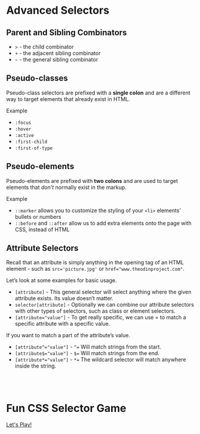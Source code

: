 # Advanced Selectors

## Parent and Sibling Combinators

- `>` - the child combinator
- `+` - the adjacent sibling combinator
- `~` - the general sibling combinator

## Pseudo-classes
Pseudo-class selectors are prefixed with a **single colon** and are a different way to target elements that already exist in HTML.

Example
- `:focus`
- `:hover`
- `:active`
- `:first-child`
- `:first-of-type`

## Pseudo-elements
Pseudo-elements are prefixed with **two colons** and are used to target elements that *don’t* normally exist in the markup.

Example
- `::marker` allows you to customize the styling of your `<li>` elements’ bullets or numbers
- `::before` and `::after` allow us to add extra elements onto the page with CSS, instead of HTML

## Attribute Selectors

Recall that an attribute is simply anything in the opening tag of an HTML element - such as `src='picture.jpg'` or `href="www.theodinproject.com"`.

Let’s look at some examples for basic usage.

- `[attribute]` - This general selector will select anything where the given attribute exists. Its value doesn’t matter.
- `selector[attribute]` - Optionally we can combine our attribute selectors with other types of selectors, such as class or element selectors.
- `[attribute="value"]` - To get really specific, we can use = to match a specific attribute with a specific value.

If you want to match a part of the attribute’s value.

- `[attribute^="value"]` - `^=` Will match strings from the start.
- `[attribute$="value"]` - `$=` Will match strings from the end.
- `[attribute*="value"]` - `*=` The wildcard selector will match anywhere inside the string.

<br><br>

# Fun CSS Selector Game
[Let's Play!](https://flukeout.github.io/)

